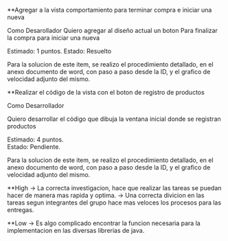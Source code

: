 ﻿**Agregar a la vista comportamiento para terminar compra e iniciar una nueva 

Como Desarollador 
Quiero agregar al diseño actual un boton 
Para finalizar la compra para iniciar una nueva 

Estimado: 1 puntos.
Estado: Resuelto

Para la solucion de este item, se realizo el procedimiento detallado, en el anexo documento de word,
con paso a paso desde la ID, y el grafico de velocidad adjunto del mismo.



**Realizar el código de la vista con el boton de registro de productos

Como Desarrollador 

Quiero desarrollar el código que dibuja la ventana inicial donde se registran productos

Estimado: 4 puntos.  
Estado: Pendiente.  


Para la solucion de este item, se realizo el procedimiento detallado, en el anexo documento de word,
con paso a paso desde la ID, y el grafico de velocidad adjunto del mismo.


**High
-> La correcta investigacion, hace que realizar las tareas se puedan hacer de manera mas rapida
   y optima.
-> Una correcta divicion en las tareas segun integrantes del grupo hace mas veloces los procesos
   para las entregas.

**Low
-> Es algo complicado encontrar la funcion necesaria para la implementacion en las diversas librerias
   de java.